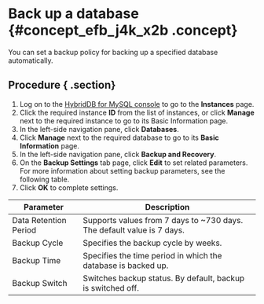 # Back up a database {#concept_efb_j4k_x2b .concept}

You can set a backup policy for backing up a specified database automatically.

## Procedure { .section}

1.  Log on to the [HybridDB for MySQL console](https://petadata.console.aliyun.com/%22Console%22) to go to the **Instances** page.
2.  Click the required instance **ID** from the list of instances, or click **Manage** next to the required instance to go to its Basic Information page.
3.  In the left-side navigation pane, click **Databases**.
4.  Click **Manage** next to the required database to go to its **Basic Information** page.
5.  In the left-side navigation pane, click **Backup and Recovery**.
6.  On the **Backup Settings** tab page, click **Edit** to set related parameters. For more information about setting backup parameters, see the following table.
7.  Click **OK** to complete settings.

|Parameter|Description|
|---------|-----------|
|Data Retention Period|Supports values from 7 days to ~730 days. The default value is 7 days.|
|Backup Cycle|Specifies the backup cycle by weeks.|
|Backup Time|Specifies the time period in which the database is backed up.|
|Backup Switch|Switches backup status. By default, backup is switched off.|


